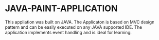 # JAVA-PAINT-APPLICATION
This appliation was built on JAVA. The Applicaton is based on MVC design pattern and can be easily executed on any JAVA supported IDE. The application implements event handling and is ideal for learning.

